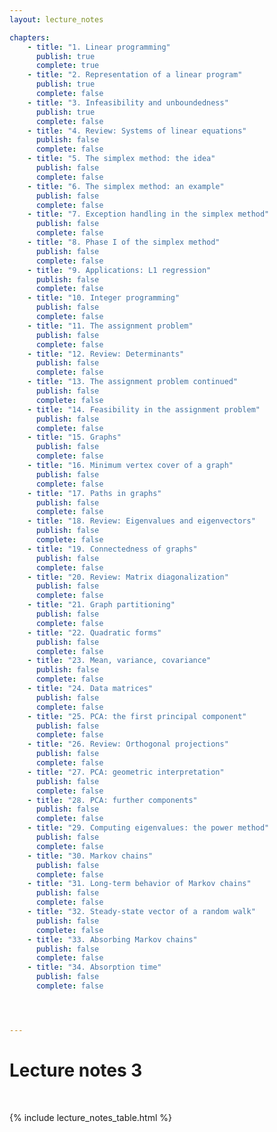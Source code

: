```yaml
---
layout: lecture_notes

chapters:
    - title: "1. Linear programming"
      publish: true
      complete: true
    - title: "2. Representation of a linear program"
      publish: true
      complete: false
    - title: "3. Infeasibility and unboundedness"
      publish: true
      complete: false
    - title: "4. Review: Systems of linear equations"
      publish: false
      complete: false
    - title: "5. The simplex method: the idea"
      publish: false
      complete: false
    - title: "6. The simplex method: an example"
      publish: false
      complete: false
    - title: "7. Exception handling in the simplex method"
      publish: false
      complete: false
    - title: "8. Phase I of the simplex method"
      publish: false
      complete: false
    - title: "9. Applications: L1 regression"
      publish: false
      complete: false
    - title: "10. Integer programming"
      publish: false
      complete: false
    - title: "11. The assignment problem"
      publish: false
      complete: false
    - title: "12. Review: Determinants"
      publish: false
      complete: false
    - title: "13. The assignment problem continued"
      publish: false
      complete: false
    - title: "14. Feasibility in the assignment problem"
      publish: false
      complete: false
    - title: "15. Graphs"
      publish: false
      complete: false
    - title: "16. Minimum vertex cover of a graph"
      publish: false
      complete: false
    - title: "17. Paths in graphs"
      publish: false
      complete: false
    - title: "18. Review: Eigenvalues and eigenvectors"
      publish: false
      complete: false
    - title: "19. Connectedness of graphs"
      publish: false
      complete: false
    - title: "20. Review: Matrix diagonalization"
      publish: false
      complete: false
    - title: "21. Graph partitioning"
      publish: false
      complete: false
    - title: "22. Quadratic forms"
      publish: false
      complete: false
    - title: "23. Mean, variance, covariance"
      publish: false
      complete: false
    - title: "24. Data matrices"
      publish: false
      complete: false
    - title: "25. PCA: the first principal component"
      publish: false
      complete: false
    - title: "26. Review: Orthogonal projections"
      publish: false
      complete: false
    - title: "27. PCA: geometric interpretation"
      publish: false
      complete: false
    - title: "28. PCA: further components"
      publish: false
      complete: false
    - title: "29. Computing eigenvalues: the power method"
      publish: false
      complete: false
    - title: "30. Markov chains"
      publish: false
      complete: false
    - title: "31. Long-term behavior of Markov chains"
      publish: false
      complete: false
    - title: "32. Steady-state vector of a random walk"
      publish: false
      complete: false
    - title: "33. Absorbing Markov chains"
      publish: false
      complete: false
    - title: "34. Absorption time"
      publish: false
      complete: false




---
```


# Lecture notes 3

<br/>

{% include lecture_notes_table.html %}
